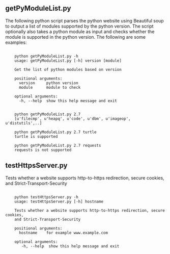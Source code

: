 getPyModuleList.py
------------------
The following python script parses the python website using Beautiful soup to
output a list of modules supported by the python version. The script optionally
also takes a python module as input and checks whether the module is supported
in the python version. The following are some examples:

```

    python getPyModuleList.py -h
    usage: getPyModuleList.py [-h] version [module]
    
    Get the list of python modules based on version
    
    positional arguments:
      version     python version
      module      module to check
    
    optional arguments:
      -h, --help  show this help message and exit
    
    
    python getPyModuleList.py 2.7
    [u'filecmp', u'heapq', u'code', u'dbm', u'imageop', u'distutils',..]
    
    python getPyModuleList.py 2.7 turtle
    turtle is supported
    
    python getPyModuleList.py 2.7 requests
    requests is not supported
```

testHttpsServer.py
------------------

Tests whether a website supports http-to-https redirection, secure cookies,
and Strict-Transport-Security

```

    python testHttpsServer.py -h
    usage: testHttpsServer.py [-h] hostname
    
    Tests whether a website supports http-to-https redirection, secure cookies,
    and Strict-Transport-Security
    
    positional arguments:
      hostname    for example www.example.com
    
    optional arguments:
       -h, --help  show this help message and exit

```
